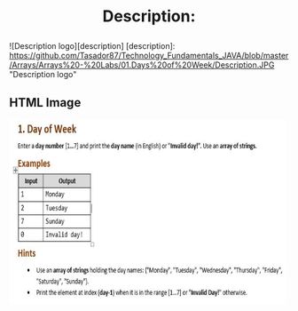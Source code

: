 # <p align="center"> Description: <p>

<a>  ![Description logo][description] <a/>
[description]: https://github.com/Tasador87/Technology_Fundamentals_JAVA/blob/master/Arrays/Arrays%20-%20Labs/01.Days%20of%20Week/Description.JPG "Description logo"
<h2>HTML Image</h2>
<img src="Description.jpg" alt="Trulli" width="500" height="333">

